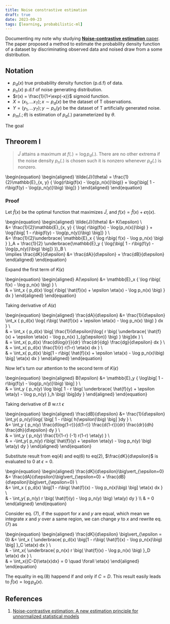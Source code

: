 ```yaml
---
title: Noise constrastive estimation
draft: true 
date: 2023-09-23
tags: [learning, probabilistic-ml]
---
```




Documenting my note why studying [**Noise-contrastive estimation** paper](https://proceedings.mlr.press/v9/gutmann10a/gutmann10a.pdf). The paper proposed a method to estimate the probability density function of a dataset by discriminating observed data and noised draw from a some distribution.

## Notation

- $p_d(x)$ true probability density function (p.d.f) of data.
- $p_n(x)$ p.d.f of noise generating distribution.
- $r(x) = \frac{1}{1+\exp(-x)}$ sigmoid function.
- $X = (x_1, ... x_T); x \sim p_d(x)$ be the dataset of T observations.
- $Y = (y_1, ... y_T); y \sim p_n(y)$ be the dataset of T artificially generated noise.
- $p_m(.; \theta)$ is estimation of $p_d(.)$ parameterized by $\theta$.

The goal


## Threorem I

> $\tilde{J}$ attains a maximum at $f(.) = \log p_d(.)$. There are no other extrema if the noise density $p_n(.)$ is chosen such it is nonzero whenever $p_d(.)$ is nonzero.

\begin{equation}
\begin{aligned}
\tilde{J}(\theta) = \frac{1}{2}\mathbb{E}_{x, y} {
    \log{r\big(f(x) - \log{p_n(x)}\big)} 
    + \log{\big[
        1 - r\big(f(y) - \log{p_n(y)}\big)
    \big]}
}
\end{aligned}
\end{equation}

### Proof

Let $\hat{f}(x)$ be the optimal function that maximizes $\tilde{J}$, and $f(x)=\hat{f}(x) + \epsilon\eta(x)$.

\begin{equation}
\begin{aligned}
    \tilde{J}(\theta) &= K(\epsilon) \\\
    &= \frac{1}{2}\mathbb{E}_{x, y} {
    \log{
        r\big(f(x) - \log{p_n(x)}\big)
    } + \log{\big[
        1 - r\big(f(y) - \log{p_n(y)}\big)
            \big]}
    } \\\
    &= \frac{1}{2}\underbrace{
        \mathbb{E}_x {
            \log r\big(
                    f(x) - \log p_n(x)
                    \big) 
        }
    }_A + 
    \frac{1}{2} \underbrace{\mathbb{E}_y {
        \log{\big[
            1 - r\big(f(y) - \log{p_n(y)}\big)
            \big]}
    }}_B \\\
    \implies \frac{dK}{d\epsilon} &= \frac{dA}{d\epsilon} + \frac{dB}{d\epsilon}
\end{aligned}
\end{equation}

Expand the first term of $K(\epsilon)$

\begin{equation}
\begin{aligned}
    A(\epsilon) &=  \mathbb{E}_x {
        \log r\big(
                f(x) - \log p_n(x)
                \big) 
    } \\\
    & = \int_x {
        p_d(x) \log{
            r\big(
                \hat{f}(x) + \epsilon \eta(x) - \log p_n(x)
            \big)
        } dx
    } 
\end{aligned}
\end{equation}

Taking derivative of $A(\epsilon)$

\begin{equation}
\begin{aligned}
    \frac{dA}{d\epsilon} &= \frac{1}{d\epsilon} \int_x {
        p_d(x) \log{
            r\big(
                \hat{f}(x) + \epsilon \eta(x) - \log p_n(x)
            \big)
        } dx
    } \\\
    & = \int_x {
        p_d(x) \big[ 
            \frac{1}{d\epsilon}\log{
                r \big(
                        \underbrace{
                            \hat{f}(x) + \epsilon \eta(x) - \log p_n(x)
                        }_{g(\epsilon)}
                \big)
            }
        \big]dx
    } \\\
    & = \int_x{
        p_d(x)
        \frac{d\log{r}}{dr}
        \frac{dr}{dg}
        \frac{dg}{d\epsilon}
        dx
    } \\\
    & = \int_x{
        p_d(x)
        \frac{1}{r}
        r(1-r)
        \eta(x)
        dx
    } \\\
    & = \int_x{
        p_d(x)
        \big[1 - r\big( \hat{f}(x) + \epsilon \eta(x) - \log p_n(x)\big) \big]
        \eta(x) dx
    }
\end{aligned}
\end{equation}

Now let's turn our attention to the second term of $K(\epsilon)$

\begin{equation}
\begin{aligned}
    B(\epsilon) &= \mathbb{E}_y {
        \log\big[
            1 - r\big(f(y) - \log{p_n(y)}\big)
        \big]
    } \\\
    & = \int_y {
        p_n(y)
        \log \big[
            1 - r \big(
                \underbrace{
                    \hat{f}(y) + \epsilon \eta(y) - \log p_n(y)
                }_h
            \big)
        \big]dy
    }
\end{aligned}
\end{equation}

Taking derivative of $B$ w.r.t $\epsilon$

\begin{equation}
    \begin{aligned}
        \frac{dB}{d\epsilon} &= \frac{1}{d\epsilon} \int_y{
            p_n(y)\log{
                \big[
                    1 - r\big( h(\epsilon)\big)
                \big]
            }dy
        } \\\
        &= \int_y {
            p_n(y)
            \frac{d\log(1-r)}{d(1-r)}
            \frac{d(1-r)}{dr}
            \frac{dr}{dh}
            \frac{dh}{d\epsilon}
            dy
        } \\\
        & = \int_y {
            p_n(y)
            \frac{1}{1-r}
            (-1)
            r(1-r)
            \eta(y)
        } \\\
        & = -\int_y{
            p_n(y) 
            r\big(
                    \hat{f}(y) + \epsilon \eta(y) - \log p_n(y)
            \big) 
            \eta(y) dy
        }
\end{aligned}
\end{equation}

Substitute result from eq(4) and eq(6) to eq(2), $\frac{dK}{d\epsilon}$ is evaluated to $0$ at $\epsilon = 0$.

\begin{equation}
\begin{aligned}
    \frac{dK}{d\epsilon}\big\vert_{\epsilon=0} 
        &= \frac{dA}{d\epsilon}\big\vert_{\epsilon=0}
        + \frac{dB}{d\epsilon}\big\vert_{\epsilon=0} \\\
        &= \int_x {
            p_d(x)
                \big[1 - r\big( \hat{f}(x) - \log p_n(x)\big) \big]
                \eta(x) dx 
        } \\\
        & - \int_y{
            p_n(y) 
            r \big(
                    \hat{f}(y) - \log p_n(y)
            \big) 
            \eta(y) dy 
        } \\\ 
        & = 0
\end{aligned}
\end{equation}

Consider eq. (7), if the support for $x$ and $y$ are equal, which mean we integrate $x$ and $y$ over a same region, we can change $y$ to $x$ and rewrite eq.(7) as

\begin{equation}
\begin{aligned}
    \frac{dK}{d\epsilon} \big\vert_{\epsilon = 0}
        &= \int_x {
            \underbrace{
                p_d(x)
                \big[1 - r\big( \hat{f}(x) - \log p_n(x)\big) \big]
            }_C
            \eta(x) dx 
        } \\\
        & - \int_x{
            \underbrace{
                p_n(x) 
                    r \big(
                        \hat{f}(x) - \log p_n(x)
                    \big) 
            }_D
            \eta(x) dx 
        } \\\
        & = \int_x{(C-D)\eta(x)dx} = 0 \quad \forall \eta(x)
\end{aligned}
\end{equation}

The equality in eq.(8) happend if and only if $C=D$. This result easily leads to $\hat{f}(x) = \log p_d(x)$.


## References
1. [Noise-contrastive estimation: A new estimation principle for unnormalized statistical models](https://proceedings.mlr.press/v9/gutmann10a/gutmann10a.pdf)

